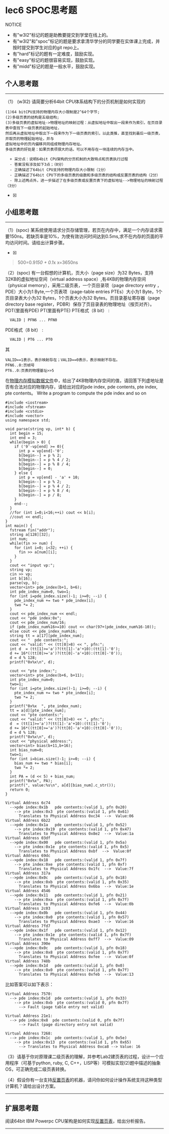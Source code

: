 # lec6 SPOC思考题


NOTICE
- 有"w3l2"标记的题是助教要提交到学堂在线上的。
- 有"w3l2"和"spoc"标记的题是要求拿清华学分的同学要在实体课上完成，并按时提交到学生对应的git repo上。
- 有"hard"标记的题有一定难度，鼓励实现。
- 有"easy"标记的题很容易实现，鼓励实现。
- 有"midd"标记的题是一般水平，鼓励实现。


## 个人思考题
---

（1） (w3l2) 请简要分析64bit CPU体系结构下的分页机制是如何实现的
```
(1)64 bitCPU支持的物理内存大小限制是2^64个字节;
(2)多级页表的结构是五级结构;
(3)多级页表的虚拟地址->物理地址的映射过程：从虚拟地址中取出一段来作为索引，在页目录表中查找下一级页表的起始地址，
然后再从虚拟地址中取出下一段来作为下一级页表的索引，以此类推，直至找到最后一级页表，并取页的物理起始地址，并与
虚拟地址中的页内偏移共同组成物理内存地址。
多级页表的好处是：如果页表项很大的话，可以不用存在一块连续的内存当中。
```
```
  + 采分点：说明64bit CPU架构的分页机制的大致特点和页表执行过程
  - 答案没有涉及如下3点；（0分）
  - 正确描述了64bit CPU支持的物理内存大小限制（1分）
  - 正确描述了64bit CPU下的多级页表的级数和多级页表的结构或反置页表的结构（2分）
  - 除上述两点外，进一步描述了在多级页表或反置页表下的虚拟地址-->物理地址的映射过程（3分）
 ```
- [x]  

>  

## 小组思考题
---

（1）(spoc) 某系统使用请求分页存储管理，若页在内存中，满足一个内存请求需要150ns。若缺页率是10%，为使有效访问时间达到0.5ms,求不在内存的页面的平均访问时间。请给出计算步骤。 

- [x]  

> 500=0.9*150 + 0.1*x   x=3650ns

（2）(spoc) 有一台假想的计算机，页大小（page size）为32 Bytes，支持32KB的虚拟地址空间（virtual address space）,有4KB的物理内存空间（physical memory），采用二级页表，一个页目录项（page directory entry ，PDE）大小为1 Byte,一个页表项（page-table entries
PTEs）大小为1 Byte，1个页目录表大小为32 Bytes，1个页表大小为32 Bytes。页目录基址寄存器（page directory base register，PDBR）保存了页目录表的物理地址（按页对齐）。
PDT(里面有PDE)  PT(里面有PTE)
PTE格式（8 bit） :
```
  VALID | PFN6 ... PFN0
```
PDE格式（8 bit） :
```
  VALID | PT6 ... PT0
```
其
```
VALID==1表示，表示映射存在；VALID==0表示，表示映射不存在。
PFN6..0:页帧号
PT6..0:页表的物理基址>>5
```
在[物理内存模拟数据文件](./03-2-spoc-testdata.md)中，给出了4KB物理内存空间的值，请回答下列虚地址是否有合法对应的物理内存，请给出对应的pde index, pde contents, pte index, pte contents。
Write a program to compute the pde index and so on
```
#include <iostream>
#include <fstream>
#include <cstdio>
#include <vector>
using namespace std;

void parse(string vp, int* b) {
  int begin = 15;
  int end = 3;
  while(begin > 0) {
    if ('9'-vp[end] >= 0){
      int p = vp[end]-'0';
      b[begin--] = p % 2;
      b[begin--] = p % 4 / 2;
      b[begin--] = p % 8 / 4;
      b[begin--] = 0;
    } else {
      int p = vp[end] - 'a' + 10;
      b[begin--] = p % 2;
      b[begin--] = p % 4 / 2;
      b[begin--] = p % 8 / 4;
      b[begin--] = p / 8;
    }
    end--;
  }
  //for (int i=0;i<16;++i) cout << b[i];
  //cout << endl;
}
int main() {
  fstream fin("addr");
  string a[128][32];
  int num;
  while(fin >> num) {
    for (int i=0; i<32; ++i) {
      fin >> a[num][i];
    }
  }
  cout << "input vp:";
  string vp;
  cin >> vp;
  int b[16];
  parse(vp, b);
  vector<int> pde_index(b+1, b+6);
  int pde_index_num=0, two=1;
  for (int i=pde_index.size()-1; i>=0; --i) {
    pde_index_num += two * pde_index[i];
    two *= 2;
  }
  cout << pde_index_num << endl;
  cout << "pde index:0x";
  cout << pde_index_num/16;
  if (pde_index_num%16>=10) cout << char(97+(pde_index_num%16-10));
  else cout << pde_index_num%16;
  string tt = a[17][pde_index_num];
  cout << "  pde contents:";
  cout << "valid:" << (tt[0]>8) << ", pfn:";
  int d  = (tt[1]>='a')?(tt[1]-'a'+10):(tt[1]-'0');
  d += 16*((tt[0]>='a')?(tt[0]-'a'+10):(tt[0]-'0'));
  d = d % 128;
  printf("0x%x\n", d);

  cout << "pte index:";
  vector<int> pte_index(b+6, b+11);
  int pte_index_num=0; 
  two=1;
  for (int i=pte_index.size()-1; i>=0; --i) {
    pte_index_num += two * pte_index[i];
    two *= 2;
  }
  printf("0x%x  ", pte_index_num);
  tt = a[d][pte_index_num];
  cout << "pte contents:";
  cout << "valid:" << (tt[0]>8) << ", pfn:";
  d  = (tt[1]>='a')?(tt[1]-'a'+10):(tt[1]-'0');
  d += 16*((tt[0]>='a')?(tt[0]-'a'+10):(tt[0]-'0'));
  d = d % 128;
  printf("0x%x\n", d);
  cout << "physical address:";
  vector<int> bias(b+11,b+16);
  int bias_num=0;
  two=1;
  for (int i=bias.size()-1; i>=0; --i) {
    bias_num += two * bias[i];
    two *= 2;
  }
  int PA = (d << 5) + bias_num;
  printf("0x%x", PA);
  printf(", value:%s\n", a[d][bias_num].c_str());
  return 0;
}
```
```
Virtual Address 6c74
  -->pde index:0x1b   pde contents:(valid 1, pfn 0x20)
    --> pte index:0x3  pte contents:(valid 1, pfn 0x61)
      Translates to Physical Address 0xc34  -->  Value:06
Virtual Address 6b22
  -->pde index:0x1a   pde contents:(valid 1, pfn 0x52)
    --> pte index:0x19  pte contents:(valid 1, pfn 0x47)
      Translates to Physical Address 0x8e2  -->  Value:1a
Virtual Address 03df
  -->pde index:0x00   pde contents:(valid 1, pfn 0x5a)
    --> pte index:0x1e  pte contents:(valid 1, pfn 0x5)
      Translates to Physical Address 0xbf  -->  Value:0f
Virtual Address 69dc
  -->pde index:0x18   pde contents:(valid 1, pfn 0x7f)
    --> pte index:0xe  pte contents:(valid 1, pfn 0xf)
      Translates to Physical Address 0x1fc  -->  Value:7f
Virtual Address 317a
  -->pde index:0x0c   pde contents:(valid 1, pfn 0x18)
    --> pte index:0xb  pte contents:(valid 1, pfn 0x35)
      Translates to Physical Address 0x6ba  -->  Value:1e
Virtual Address 4546
  -->pde index:0x11   pde contents:(valid 1, pfn 0x21)
    --> pte index:0xa  pte contents:(valid 1, pfn 0x7f)
      Translates to Physical Address 0xfe6  -->  Value:0b
Virtual Address 2c03
  -->pde index:0x0b   pde contents:(valid 1, pfn 0x44)
    --> pte index:0x0  pte contents:(valid 1, pfn 0x57)
      Translates to Physical Address 0xae3  -->  Value:16
Virtual Address 7fd7
  -->pde index:0x1f   pde contents:(valid 1, pfn 0x12)
    --> pte index:0x1e  pte contents:(valid 1, pfn 0x7f)
      Translates to Physical Address 0xff7  -->  Value:09
Virtual Address 390e
  -->pde index:0x0c   pde contents:(valid 1, pfn 0x18)
    --> pte index:0x8  pte contents:(valid 1, pfn 0x7f)
      Translates to Physical Address 0xfee  -->  Value:0f
Virtual Address 748b
  -->pde index:0x1d   pde contents:(valid 1, pfn 0x0)
    --> pte index:0x0  pte contents:(valid 1, pfn 0x7f)
      Translates to Physical Address 0xfeb  -->  Value:13
```

比如答案可以如下表示：
```
Virtual Address 7570:
  --> pde index:0x1d  pde contents:(valid 1, pfn 0x33)
    --> pte index:0xb  pte contents:(valid 0, pfn 0x7f)
      --> Fault (page table entry not valid)
      
Virtual Address 21e1:
  --> pde index:0x8  pde contents:(valid 0, pfn 0x7f)
      --> Fault (page directory entry not valid)

Virtual Address 7268:
  --> pde index:0x1c  pde contents:(valid 1, pfn 0x5e)
    --> pte index:0x13  pte contents:(valid 1, pfn 0x65)
      --> Translates to Physical Address 0xca8 --> Value: 16
```



（3）请基于你对原理课二级页表的理解，并参考Lab2建页表的过程，设计一个应用程序（可基于python, ruby, C, C++，LISP等）可模拟实现(2)题中描述的抽象OS，可正确完成二级页表转换。


（4）假设你有一台支持[反置页表](http://en.wikipedia.org/wiki/Page_table#Inverted_page_table)的机器，请问你如何设计操作系统支持这种类型计算机？请给出设计方案。


--- 

## 扩展思考题

阅读64bit IBM Powerpc CPU架构是如何实现[反置页表](http://en.wikipedia.org/wiki/Page_table#Inverted_page_table)，给出分析报告。

--- 
